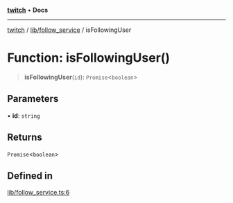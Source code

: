 [**twitch**](../../../README.md) • **Docs**

***

[twitch](../../../modules.md) / [lib/follow\_service](../README.md) / isFollowingUser

# Function: isFollowingUser()

> **isFollowingUser**(`id`): `Promise`\<`boolean`\>

## Parameters

• **id**: `string`

## Returns

`Promise`\<`boolean`\>

## Defined in

[lib/follow\_service.ts:6](https://github.com/Mohaamedl/Twitch_clone/blob/9ae8fe0301b5527403a032a29bdae292528b52a8/lib/follow_service.ts#L6)
